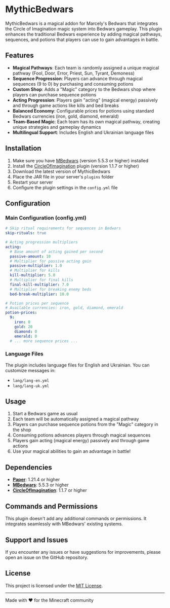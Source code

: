 # MythicBedwars

[//]: # (![MythicBedwars Logo]&#40;https://via.placeholder.com/150x150.png?text=MythicBedwars&#41;)

MythicBedwars is a magical addon for Marcely's Bedwars that integrates the Circle of Imagination magic system into Bedwars gameplay. This plugin enhances the traditional Bedwars experience by adding magical pathways, sequences, and potions that players can use to gain advantages in battle.

## Features

- **Magical Pathways**: Each team is randomly assigned a unique magical pathway (Fool, Door, Error, Priest, Sun, Tyrant, Demoness)
- **Sequence Progression**: Players can advance through magical sequences (9 to 0) by purchasing and consuming potions
- **Custom Shop**: Adds a "Magic" category to the Bedwars shop where players can purchase sequence potions
- **Acting Progression**: Players gain "acting" (magical energy) passively and through game actions like kills and bed breaks
- **Balanced Economy**: Configurable prices for potions using standard Bedwars currencies (iron, gold, diamond, emerald)
- **Team-Based Magic**: Each team has its own magical pathway, creating unique strategies and gameplay dynamics
- **Multilingual Support**: Includes English and Ukrainian language files

## Installation

1. Make sure you have [MBedwars](https://www.spigotmc.org/resources/marcelys-bedwars-1-8-1-20.50217/) (version 5.5.3 or higher) installed
2. Install the [CircleOfImagination](https://github.com/ikeepcalm/circle-of-imagination) plugin (version 1.1.7 or higher)
3. Download the latest version of MythicBedwars
4. Place the JAR file in your server's `plugins` folder
5. Restart your server
6. Configure the plugin settings in the `config.yml` file

## Configuration

### Main Configuration (config.yml)

```yaml
# Skip ritual requirements for sequences in Bedwars
skip-rituals: true

# Acting progression multipliers
acting:
  # Base amount of acting gained per second
  passive-amount: 10
  # Multiplier for passive acting gain
  passive-multiplier: 1.0
  # Multiplier for kills
  kill-multiplier: 5.0
  # Multiplier for final kills
  final-kill-multiplier: 7.0
  # Multiplier for breaking enemy beds
  bed-break-multiplier: 10.0

# Potion prices per sequence
# Available currencies: iron, gold, diamond, emerald
potion-prices:
  9:
    iron: 0
    gold: 20
    diamond: 0
    emerald: 0
  # ... more sequence prices ...
```

### Language Files

The plugin includes language files for English and Ukrainian. You can customize messages in:
- `lang/lang-en.yml`
- `lang/lang-uk.yml`

## Usage

1. Start a Bedwars game as usual
2. Each team will be automatically assigned a magical pathway
3. Players can purchase sequence potions from the "Magic" category in the shop
4. Consuming potions advances players through magical sequences
5. Players gain acting (magical energy) passively and through game actions
6. Use your magical abilities to gain an advantage in battle!

## Dependencies

- **[Paper](https://papermc.io/)**: 1.21.4 or higher
- **[MBedwars](https://www.spigotmc.org/resources/marcelys-bedwars-1-8-1-20.50217/)**: 5.5.3 or higher
- **[CircleOfImagination](https://github.com/ikeepcalm/circle-of-imagination)**: 1.1.7 or higher

## Commands and Permissions

This plugin doesn't add any additional commands or permissions. It integrates seamlessly with MBedwars' existing systems.

## Support and Issues

If you encounter any issues or have suggestions for improvements, please open an issue on the GitHub repository.

## License

This project is licensed under the [MIT License](LICENSE).

---

Made with ❤️ for the Minecraft community